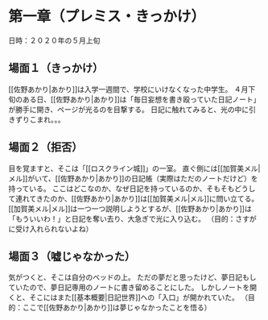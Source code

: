 # 第一章（プレミス・きっかけ）
日時：２０２０年の５月上旬
## 場面１（きっかけ）
[[佐野あかり|あかり]]は入学一週間で、学校にいけなくなった中学生。
４月下旬のある日、[[佐野あかり|あかり]]は「毎日妄想を書き殴っていた日記ノート」が勝手に開き、ページが光るのを目撃する。
日記に触れてみると、光の中に引きずりこまれ。。。
## 場面２（拒否）
目を覚ますと、そこは「[[ロスクライン城]]」の一室。
直ぐ側には[[加賀美メル|メル]]がいて、[[佐野あかり|あかり]]の日記帳（実際はただのノートだけど）を持っている。
ここはどこなのか、なぜ日記を持っているのか、そもそもどうして連れてきたのか、[[佐野あかり|あかり]]は[[加賀美メル|メル]]に問い立てる。
[[加賀美メル|メル]]は一つ一つ説明しようとするが、[[佐野あかり|あかり]]は「もういいわ！」と日記を奪い去り、大急ぎで光に入り込む。
（目的：さすがに受け入れられないよね）
## 場面３（嘘じゃなかった）
気がつくと、そこは自分のベッドの上。
ただの夢だと思ったけど、夢日記もしていたので、夢日記専用のノートに書き留めることにした。
しかしノートを開くと、そこにはまた[[基本概要|日記世界]]への「入口」が開かれていた。
（目的：ここで[[佐野あかり|あかり]]は夢じゃなかったことを悟る）